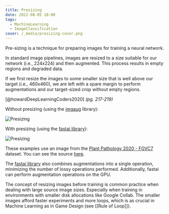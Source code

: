 ```yaml
---
title: Presizing
date: 2021-08-05 18:00
tags:
  - MachineLearning
  - ImageClassification
cover: /_media/presizing-cover.png
---
```


Pre-sizing is a technique for preparing images for training a neural network.

In standard image pipelines, images are resized to a size suitable for our network (i.e., 224x224) and then augmented. This process results in empty regions and degraded data.

If we first resize the images to some smaller size that is well above our target (i.e., 460x460), we are left with a spare margin to perform augmentations and our target-sized crop without empty regions.

[@howardDeepLearningCoders2020] *(pg. 217-219)*

Without presizing (using the [imgaug](https://imgaug.readthedocs.io/en/latest/) library):

![Presizing](/_media/presizing-standard-aug.png)

With presizing (using the [fastai library](https://docs.fast.ai)):

![Presizing](/_media/presizing-cover.png)

These examples use an image from the [Plant Pathology 2020 - FGVC7](https://www.kaggle.com/c/plant-pathology-2020-fgvc7) dataset. You can see the source [here](https://www.kaggle.com/lextoumbourou/presizing).

The [fastai library](https://docs.fast.ai) also combines augmentations into a single operation, minimizing the number of lossy operations performed. Additionally, fastai can perform augmentation operations on the GPU.

The concept of resizing images before training is common practice when dealing with large source image sizes. Especially when training in environments with smaller disk allocations like Google Collab. The smaller images afford faster experiments and more loops, which is as crucial in Machine Learning as in Game Design (see [[Rule of Loop]]).
